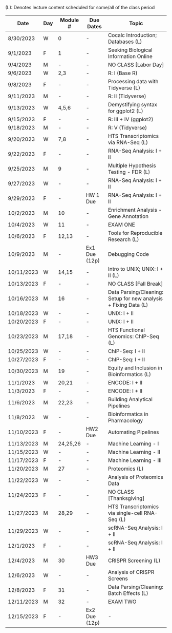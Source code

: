 (L): Denotes lecture content scheduled for some/all of the class period

| Date       | Day | Module # | Due Dates     | Topic                                                           |
|------------|-----|----------|---------------|-----------------------------------------------------------------|
| 8/30/2023  | W   | 0        | -             | Cocalc Introduction; Databases (L)                              |
| 9/1/2023   | F   | 1        | -             | Seeking Biological Information Online                           |
| 9/4/2023   | M   | -        | -             | NO CLASS [Labor Day]                                            |
| 9/6/2023   | W   | 2,3      | -             | R: I (Base R)                                                   |
| 9/8/2023   | F   | -        | -             | Processing data with Tidyverse (L)                              |
| 9/11/2023  | M   | -        | -             | R: II (Tidyverse)                                               |
| 9/13/2023  | W   | 4,5,6    | -             | Demystifying syntax for ggplot2 (L)                             |
| 9/15/2023  | F   | -        | -             | R: III + IV (ggplot2)                                           |
| 9/18/2023  | M   | -        | -             | R: V (Tidyverse)                                                |
| 9/20/2023  | W   | 7,8      | -             | HTS Transcriptomics via RNA-Seq (L)                             |
| 9/22/2023  | F   | -        | -             | RNA-Seq Analysis: I + II                                        |
| 9/25/2023  | M   | 9        | -             | Multiple Hypothesis Testing - FDR (L)                           |
| 9/27/2023  | W   | -        | -             | RNA-Seq Analysis: I + II                                        |
| 9/29/2023  | F   | -        | HW 1 Due      | RNA-Seq Analysis: I + II                                        |
| 10/2/2023  | M   | 10       | -             | Enrichment Analysis - Gene Annotation                           |
| 10/4/2023  | W   | 11       | -             | EXAM ONE                                                        |
| 10/6/2023  | F   | 12,13    | -             | Tools for Reproducible Research (L)                             |
| 10/9/2023  | M   | -        | Ex1 Due (12p) | Debugging Code                                                  |
| 10/11/2023 | W   | 14,15    | -             | Intro to UNIX; UNIX: I + II (L)                                 |
| 10/13/2023 | F   | -        | -             | NO CLASS [Fall Break]                                           |
| 10/16/2023 | M   | 16       | -             | Data Parsing/Cleaning: Setup for new analysis + Fixing Data (L) |
| 10/18/2023 | W   | -        | -             | UNIX: I + II                                                    |
| 10/20/2023 | F   | -        | -             | UNIX: I + II                                                    |
| 10/23/2023 | M   | 17,18    | -             | HTS Functional Genomics: ChIP-Seq (L)                           |
| 10/25/2023 | W   | -        | -             | ChIP-Seq: I + II                                                |
| 10/27/2023 | F   | -        | -             | ChIP-Seq: I + II                                                |
| 10/30/2023 | M   | 19       | -             | Equity and Inclusion in Bioinformatics (L)                      |
| 11/1/2023  | W   | 20,21    | -             | ENCODE: I + II                                                  |
| 11/3/2023  | F   | -        | -             | ENCODE: I + II                                                  |
| 11/6/2023  | M   | 22,23    | -             | Building Analytical Pipelines                                   |
| 11/8/2023  | W   | -        | -             | Bioinformatics in Pharmacology                                  |
| 11/10/2023 | F   | -        | HW2 Due       | Automating Pipelines                                            |
| 11/13/2023 | M   | 24,25,26 | -             | Machine Learning - I                                            |
| 11/15/2023 | W   | -        | -             | Machine Learning - II                                           |
| 11/17/2023 | F   | -        | -             | Machine Learning - III                                          |
| 11/20/2023 | M   | 27       | -             | Proteomics (L)                                                  |
| 11/22/2023 | W   | -        | -             | Analysis of Proteomics Data                                     |
| 11/24/2023 | F   | -        | -             | NO CLASS [Thanksgiving]                                         |
| 11/27/2023 | M   | 28,29    | -             | HTS Transcriptomics via single-cell RNA-Seq (L)                 |
| 11/29/2023 | W   | -        | -             | scRNA-Seq Analysis: I + II                                      |
| 12/1/2023  | F   | -        | -             | scRNA-Seq Analysis: I + II                                      |
| 12/4/2023  | M   | 30       | HW3 Due       | CRISPR Screening (L)                                            |
| 12/6/2023  | W   | -        | -             | Analysis of CRISPR Screens                                      |
| 12/8/2023  | F   | 31       | -             | Data Parsing/Cleaning: Batch Effects (L)                        |
| 12/11/2023 | M   | 32       | -             | EXAM TWO                                                        |
| 12/15/2023 | F   | -        | Ex2 Due (12p) | -                                                               |
